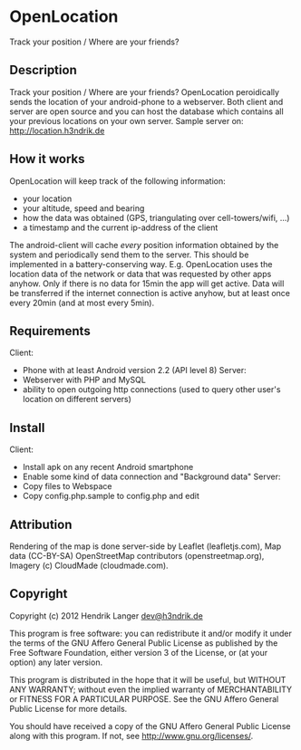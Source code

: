 OpenLocation
============

Track your position / Where are your friends?


Description
--------------------------------------
Track your position / Where are your friends?
OpenLocation peroidically sends the location of your android-phone to a webserver. Both client and server are open source and you can host the database which contains all your previous locations on your own server.
Sample server on: http://location.h3ndrik.de


How it works
--------------------------------------
OpenLocation will keep track of the following information:
- your location
- your altitude, speed and bearing
- how the data was obtained (GPS, triangulating over cell-towers/wifi, ...)
- a timestamp and the current ip-address of the client

The android-client will cache _every_ position information obtained by the system and periodically send them to the server.
This should be implemented in a battery-conserving way. E.g. OpenLocation uses the location data of the network or data that was requested by other apps anyhow. Only if there is no data for 15min the app will get active. Data will be transferred if the internet connection is active anyhow, but at least once every 20min (and at most every 5min).


Requirements
--------------------------------------
Client:
- Phone with at least Android version 2.2 (API level 8)
Server:
- Webserver with PHP and MySQL
- ability to open outgoing http connections (used to query other user's location on different servers)

Install
--------------------------------------
Client:
- Install apk on any recent Android smartphone
- Enable some kind of data connection and "Background data"
Server:
- Copy files to Webspace
- Copy config.php.sample to config.php and edit

Attribution
--------------------------------------
Rendering of the map is done server-side by Leaflet (leafletjs.com), Map data (CC-BY-SA) OpenStreetMap contributors (openstreetmap.org), Imagery (c) CloudMade (cloudmade.com).

Copyright
--------------------------------------
Copyright (c) 2012 Hendrik Langer <dev@h3ndrik.de>

This program is free software: you can redistribute it and/or modify
it under the terms of the GNU Affero General Public License as
published by the Free Software Foundation, either version 3 of the
License, or (at your option) any later version.

This program is distributed in the hope that it will be useful,
but WITHOUT ANY WARRANTY; without even the implied warranty of
MERCHANTABILITY or FITNESS FOR A PARTICULAR PURPOSE.  See the
GNU Affero General Public License for more details.

You should have received a copy of the GNU Affero General Public License
along with this program.  If not, see <http://www.gnu.org/licenses/>.
